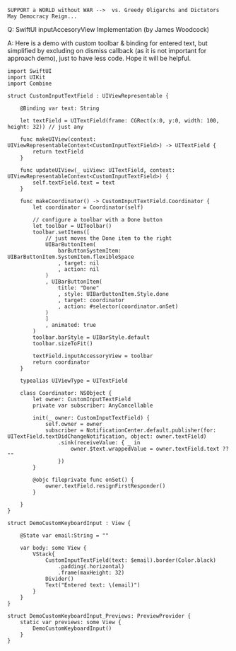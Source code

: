 ```
SUPPORT a WORLD without WAR -->  vs. Greedy Oligarchs and Dictators
May Democracy Reign... 
```

Q: SwiftUI inputAccesoryView Implementation (by James Woodcock)

A: Here is a demo with custom toolbar & binding for entered text, but simplified by 
excluding on dismiss callback (as it is not important for approach demo), just to 
have less code. Hope it will be helpful.

    import SwiftUI
    import UIKit
    import Combine
    
    struct CustomInputTextField : UIViewRepresentable {
        
        @Binding var text: String
        
        let textField = UITextField(frame: CGRect(x:0, y:0, width: 100, height: 32)) // just any
    
        func makeUIView(context: UIViewRepresentableContext<CustomInputTextField>) -> UITextField {
            return textField
        }
        
        func updateUIView(_ uiView: UITextField, context: UIViewRepresentableContext<CustomInputTextField>) {
            self.textField.text = text
        }
        
        func makeCoordinator() -> CustomInputTextField.Coordinator {
            let coordinator = Coordinator(self)
    
            // configure a toolbar with a Done button
            let toolbar = UIToolbar()
            toolbar.setItems([
                // just moves the Done item to the right
                UIBarButtonItem(
                    barButtonSystemItem: UIBarButtonItem.SystemItem.flexibleSpace
                    , target: nil
                    , action: nil
                )
                , UIBarButtonItem(
                    title: "Done"
                    , style: UIBarButtonItem.Style.done
                    , target: coordinator
                    , action: #selector(coordinator.onSet)
                )
                ]
                , animated: true
            )
            toolbar.barStyle = UIBarStyle.default
            toolbar.sizeToFit()
    
            textField.inputAccessoryView = toolbar
            return coordinator
        }
    
        typealias UIViewType = UITextField
        
        class Coordinator: NSObject {
            let owner: CustomInputTextField
            private var subscriber: AnyCancellable
            
            init(_ owner: CustomInputTextField) {
                self.owner = owner
                subscriber = NotificationCenter.default.publisher(for: UITextField.textDidChangeNotification, object: owner.textField)
                    .sink(receiveValue: { _ in
                        owner.$text.wrappedValue = owner.textField.text ?? ""
                    })
            }
    
            @objc fileprivate func onSet() {
                owner.textField.resignFirstResponder()
            }
            
        }
    }
    
    struct DemoCustomKeyboardInput : View {
        
        @State var email:String = ""
        
        var body: some View {
            VStack{
                CustomInputTextField(text: $email).border(Color.black)
                    .padding(.horizontal)
                    .frame(maxHeight: 32)
                Divider()
                Text("Entered text: \(email)")
            }
        }
    }
    
    struct DemoCustomKeyboardInput_Previews: PreviewProvider {
        static var previews: some View {
            DemoCustomKeyboardInput()
        }
    }

